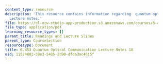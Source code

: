 ```yaml
---
content_type: resource
description: 'This resource contains information regarding  quantum optical communication:
  Lecture notes.'
file: https://ol-ocw-studio-app-production.s3.amazonaws.com/courses/6-453-quantum-optical-communication-fall-2016/11524802b8e354052d90dfda3ac4615f_MIT6_453F16_Lect18.pdf
file_type: application/pdf
learning_resource_types: []
parent_title: Readings and Lecture Slides
parent_type: CourseSection
resourcetype: Document
title: 6.453 Quantum Optical Communication Lecture Notes 18
uid: 11524802-b8e3-5405-2d90-dfda3ac4615f
---
```

